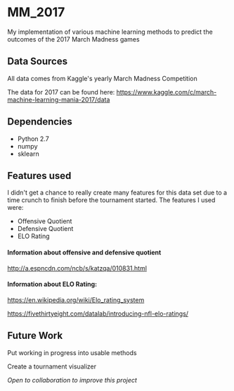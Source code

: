 # MM_2017
My implementation of various machine learning methods to predict the outcomes of the 2017 March Madness games

## Data Sources
All data comes from Kaggle's yearly March Madness Competition

The data for 2017 can be found here: https://www.kaggle.com/c/march-machine-learning-mania-2017/data

## Dependencies

* Python 2.7
* numpy
* sklearn

## Features used
I didn't get a chance to really create many features for this data set due to a time crunch to finish before the tournament started. The features I used were:

* Offensive Quotient
* Defensive Quotient
* ELO Rating

#### Information about offensive and defensive quotient 

http://a.espncdn.com/ncb/s/katzqa/010831.html

#### Information about ELO Rating: 

https://en.wikipedia.org/wiki/Elo_rating_system

https://fivethirtyeight.com/datalab/introducing-nfl-elo-ratings/


## Future Work
Put working in progress into usable methods

Create a tournament visualizer

*Open to collaboration to improve this project*





